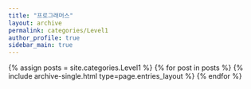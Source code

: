 ```yaml
---
title: "프로그래머스"
layout: archive
permalink: categories/Level1
author_profile: true
sidebar_main: true
---
```


{% assign posts = site.categories.Level1 %}
{% for post in posts %} {% include archive-single.html type=page.entries_layout %} {% endfor %}
